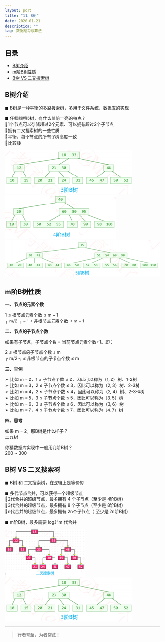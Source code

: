 ```yaml
---
layout: post
title: "11、B树"
date: 2020-01-21
description: ""
tag: 数据结构与算法
---
```







## 目录

* [B树介绍](#content1)
* [m阶B树性质](#content2)
* [B树 VS 二叉搜索树](#content3)




<!-- ************************************************ -->
## <a id="content1"></a>B树介绍


◼ B树是一种平衡的多路搜索树，多用于文件系统、数据库的实现

◼ 仔细观察B树，有什么眼前一亮的特点？    
1个节点可以存储超过2个元素、可以拥有超过2个子节点    
拥有二叉搜索树的一些性质    
平衡，每个节点的所有子树高度一致    
比较矮    

<img src="/images/DataStructurs/b1.png" alt="img">

<img src="/images/DataStructurs/b2.png" alt="img">

<img src="/images/DataStructurs/b3.png" alt="img">


<!-- ************************************************ -->
## <a id="content2"></a>m阶B树性质


**一、节点的元素个数**

1 ≤ 根节点元素个数 ≤ m − 1    
┌ m/2 ┐ − 1 ≤ 非根节点元素个数 ≤ m − 1    

**二、节点的子节点个数**

如果有子节点，子节点个数 = 当前节点元素个数+1。即：

2 ≤ 根节点的子节点个数 ≤ m     
┌ m/2 ┐ ≤ 非根节点的子节点个数 ≤ m     

**三、举例**

➢ 比如 m = 2，1 ≤ 子节点个数 ≤ 2，因此可以称为（1, 2）树、1-2树       
➢ 比如 m = 3，2 ≤ 子节点个数 ≤ 3，因此可以称为（2, 3）树、2-3树       
➢ 比如 m = 4，2 ≤ 子节点个数 ≤ 4，因此可以称为（2, 4）树、2-3-4树       
➢ 比如 m = 5，3 ≤ 子节点个数 ≤ 5，因此可以称为（3, 5）树        
➢ 比如 m = 6，3 ≤ 子节点个数 ≤ 6，因此可以称为（3, 6）树      
➢ 比如 m = 7，4 ≤ 子节点个数 ≤ 7，因此可以称为（4, 7）树   

**四、思考**

如果 m = 2，那B树是什么样子？  
二叉树

你猜数据库实现中一般用几阶B树？      
200 ~ 300

<!-- ************************************************ -->
## <a id="content3"></a>B树 VS 二叉搜索树

◼ B树 和 二叉搜索树，在逻辑上是等价的    

◼ 多代节点合并，可以获得一个超级节点      
2代合并的超级节点，最多拥有 4 个子节点（至少是 4阶B树）   
3代合并的超级节点，最多拥有 8 个子节点（至少是 8阶B树）   
n代合并的超级节点，最多拥有 2n个子节点（ 至少是 2n阶B树）   

◼ m阶B树，最多需要 log2^m 代合并    


<img src="/images/DataStructurs/b4.png" alt="img">

<img src="/images/DataStructurs/b1.png" alt="img">












----------
>  行者常至，为者常成！


